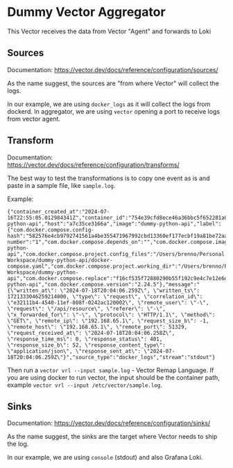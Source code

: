 # Dummy Vector Aggregator

This Vector receives the data from Vector "Agent" and forwards to Loki

## Sources

Documentation: https://vector.dev/docs/reference/configuration/sources/

As the name suggest, the sources are "from where Vector" will collect the logs.

In our example, we are using `docker_logs` as it will collect the logs from dockerd. In aggregator, we are using `vector` opening a port to receive logs from vector agent.

## Transform

Documentation: https://vector.dev/docs/reference/configuration/transforms/

The best way to test the transformations is to copy one event as is and paste in a sample file, like `sample.log`.

Example:

```
{"container_created_at":"2024-07-16T22:55:05.012984341Z","container_id":"754e39cfd8ece46a36bbc5f652281a0647e7fa5b082158f297eae957316f336e","container_name":"dummy-python-api","host":"a7c35ce3166a","image":"dummy-python-api","label":{"com.docker.compose.config-hash":"582576e4cb9792741561a4be355471967992cbd13360ef177ecbf19a81be72aa","com.docker.compose.container-number":"1","com.docker.compose.depends_on":"","com.docker.compose.image":"sha256:22a99e78f72a7b6ae155772c966f7b5bd1070c7b81b89420e39745d005578997","com.docker.compose.oneoff":"False","com.docker.compose.project":"dummy-python-api","com.docker.compose.project.config_files":"/Users/brenno/Personal Workspace/dummy-python-api/docker-compose.yaml","com.docker.compose.project.working_dir":"/Users/brenno/Personal Workspace/dummy-python-api","com.docker.compose.replace":"f16cf535f72880290b55f192c9e4c7e12e6d07fd6a98c0b221097d3dbe2a749f","com.docker.compose.service":"dummy-python-api","com.docker.compose.version":"2.24.5"},"message":"{\"written_at\": \"2024-07-18T20:04:06.259Z\", \"written_ts\": 1721333046259214000, \"type\": \"request\", \"correlation_id\": \"e32111b4-4540-11ef-808f-0242ac120002\", \"remote_user\": \"-\", \"request\": \"/api/resource\", \"referer\": \"-\", \"x_forwarded_for\": \"-\", \"protocol\": \"HTTP/1.1\", \"method\": \"GET\", \"remote_ip\": \"192.168.65.1\", \"request_size_b\": -1, \"remote_host\": \"192.168.65.1\", \"remote_port\": 51329, \"request_received_at\": \"2024-07-18T20:04:06.258Z\", \"response_time_ms\": 0, \"response_status\": 401, \"response_size_b\": 52, \"response_content_type\": \"application/json\", \"response_sent_at\": \"2024-07-18T20:04:06.259Z\"}","source_type":"docker_logs","stream":"stdout"}
```

Then run a `vector vrl --input sample.log` - Vector Remap Language. If you are using docker to run vector, the input should be the container path, example `vector vrl --input /etc/vector/sample.log`.

## Sinks

Documentation: https://vector.dev/docs/reference/configuration/sinks/

As the name suggest, the sinks are the target where Vector needs to ship the log.

In our example, we are using `console` (stdout) and also Grafana Loki.

